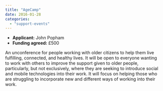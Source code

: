 ```yaml
---
title: "AgeCamp"
date: 2016-01-28
categories: 
  - "support-events"
---
```


- **Applicant:** John Popham
- **Funding agreed:** £500

An unconference for people working with older citizens to help them live fulfilling, connected, and healthy lives. It will be open to everyone wanting to work with others to improve the support given to older people, particularly, but not exclusively, where they are seeking to introduce social and mobile technologies into their work. It will focus on helping those who are struggling to incorporate new and different ways of working into their work.

